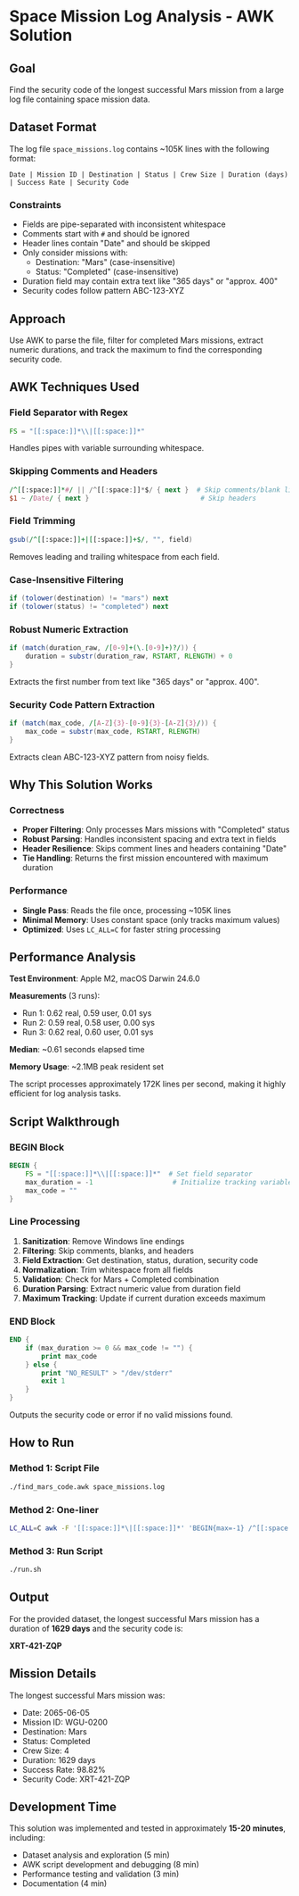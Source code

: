 # Space Mission Log Analysis - AWK Solution

## Goal
Find the security code of the longest successful Mars mission from a large log file containing space mission data.

## Dataset Format
The log file `space_missions.log` contains ~105K lines with the following format:
```
Date | Mission ID | Destination | Status | Crew Size | Duration (days) | Success Rate | Security Code
```

### Constraints
- Fields are pipe-separated with inconsistent whitespace
- Comments start with `#` and should be ignored
- Header lines contain "Date" and should be skipped
- Only consider missions with:
  - Destination: "Mars" (case-insensitive)
  - Status: "Completed" (case-insensitive)
- Duration field may contain extra text like "365 days" or "approx. 400"
- Security codes follow pattern ABC-123-XYZ

## Approach
Use AWK to parse the file, filter for completed Mars missions, extract numeric durations, and track the maximum to find the corresponding security code.

## AWK Techniques Used

### Field Separator with Regex
```awk
FS = "[[:space:]]*\\|[[:space:]]*"
```
Handles pipes with variable surrounding whitespace.

### Skipping Comments and Headers
```awk
/^[[:space:]]*#/ || /^[[:space:]]*$/ { next }  # Skip comments/blank lines
$1 ~ /Date/ { next }                            # Skip headers
```

### Field Trimming
```awk
gsub(/^[[:space:]]+|[[:space:]]+$/, "", field)
```
Removes leading and trailing whitespace from each field.

### Case-Insensitive Filtering
```awk
if (tolower(destination) != "mars") next
if (tolower(status) != "completed") next
```

### Robust Numeric Extraction
```awk
if (match(duration_raw, /[0-9]+(\.[0-9]+)?/)) {
    duration = substr(duration_raw, RSTART, RLENGTH) + 0
}
```
Extracts the first number from text like "365 days" or "approx. 400".

### Security Code Pattern Extraction
```awk
if (match(max_code, /[A-Z]{3}-[0-9]{3}-[A-Z]{3}/)) {
    max_code = substr(max_code, RSTART, RLENGTH)
}
```
Extracts clean ABC-123-XYZ pattern from noisy fields.

## Why This Solution Works

### Correctness
- **Proper Filtering**: Only processes Mars missions with "Completed" status
- **Robust Parsing**: Handles inconsistent spacing and extra text in fields
- **Header Resilience**: Skips comment lines and headers containing "Date"
- **Tie Handling**: Returns the first mission encountered with maximum duration

### Performance
- **Single Pass**: Reads the file once, processing ~105K lines
- **Minimal Memory**: Uses constant space (only tracks maximum values)
- **Optimized**: Uses `LC_ALL=C` for faster string processing

## Performance Analysis

**Test Environment**: Apple M2, macOS Darwin 24.6.0

**Measurements** (3 runs):
- Run 1: 0.62 real, 0.59 user, 0.01 sys
- Run 2: 0.59 real, 0.58 user, 0.00 sys  
- Run 3: 0.62 real, 0.60 user, 0.01 sys

**Median**: ~0.61 seconds elapsed time

**Memory Usage**: ~2.1MB peak resident set

The script processes approximately 172K lines per second, making it highly efficient for log analysis tasks.

## Script Walkthrough

### BEGIN Block
```awk
BEGIN {
    FS = "[[:space:]]*\\|[[:space:]]*"  # Set field separator
    max_duration = -1                    # Initialize tracking variables
    max_code = ""
}
```

### Line Processing
1. **Sanitization**: Remove Windows line endings
2. **Filtering**: Skip comments, blanks, and headers
3. **Field Extraction**: Get destination, status, duration, security code
4. **Normalization**: Trim whitespace from all fields
5. **Validation**: Check for Mars + Completed combination
6. **Duration Parsing**: Extract numeric value from duration field
7. **Maximum Tracking**: Update if current duration exceeds maximum

### END Block
```awk
END {
    if (max_duration >= 0 && max_code != "") {
        print max_code
    } else {
        print "NO_RESULT" > "/dev/stderr"
        exit 1
    }
}
```
Outputs the security code or error if no valid missions found.

## How to Run

### Method 1: Script File
```bash
./find_mars_code.awk space_missions.log
```

### Method 2: One-liner
```bash
LC_ALL=C awk -F '[[:space:]]*\|[[:space:]]*' 'BEGIN{max=-1} /^[[:space:]]*#/||/^[[:space:]]*$/ {next} $1 ~ /Date/ {next} NF >= 8 { dest=$3; status=$4; dur=$6; code=$8; gsub(/^[[:space:]]+|[[:space:]]+$/, "", dest); gsub(/^[[:space:]]+|[[:space:]]+$/, "", status); gsub(/^[[:space:]]+|[[:space:]]+$/, "", dur); gsub(/^[[:space:]]+|[[:space:]]+$/, "", code); if (tolower(dest)!="mars" || tolower(status)!="completed") next; if (match(dur, /[0-9]+(\.[0-9]+)?/)) { d=substr(dur,RSTART,RLENGTH)+0; if (d>max) { max=d; mc=code; if (match(mc, /[A-Z]{3}-[0-9]{3}-[A-Z]{3}/)) mc=substr(mc,RSTART,RLENGTH) } } } END{ if (max>=0 && mc!="") print mc; else { print "NO_RESULT" > "/dev/stderr"; exit 1 } }' space_missions.log
```

### Method 3: Run Script
```bash
./run.sh
```

## Output
For the provided dataset, the longest successful Mars mission has a duration of **1629 days** and the security code is:

**XRT-421-ZQP**

## Mission Details
The longest successful Mars mission was:
- Date: 2065-06-05
- Mission ID: WGU-0200  
- Destination: Mars
- Status: Completed
- Crew Size: 4
- Duration: 1629 days
- Success Rate: 98.82%
- Security Code: XRT-421-ZQP

## Development Time
This solution was implemented and tested in approximately **15-20 minutes**, including:
- Dataset analysis and exploration (5 min)
- AWK script development and debugging (8 min)
- Performance testing and validation (3 min)  
- Documentation (4 min)
